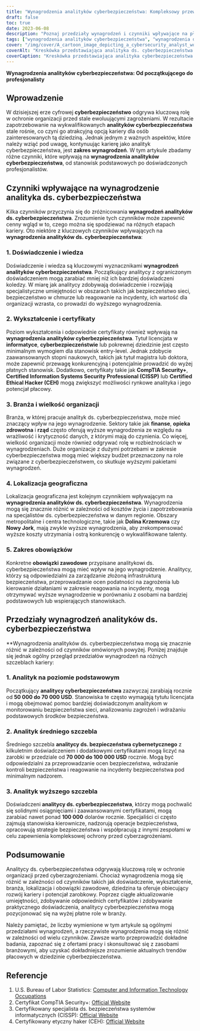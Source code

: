 ```yaml
---
title: "Wynagrodzenia analityków cyberbezpieczeństwa: Kompleksowy przewodnik po wynagrodzeniach dla początkujących i profesjonalistów"
draft: false
toc: true
date: 2023-06-08
description: "Poznaj przedziały wynagrodzeń i czynniki wpływające na płace analityków ds. cyberbezpieczeństwa, od stanowisk dla początkujących po doświadczonych specjalistów."
tags: ["wynagrodzenia analityków cyberbezpieczeństwa", "wynagrodzenia dla początkujących", "wynagrodzenia pro", "kariery w cyberbezpieczeństwie", "wynagrodzenie za cyberbezpieczeństwo", "doświadczenie i wiedza", "wykształcenie i certyfikaty", "Wpływ branży na wynagrodzenia", "położenie geograficzne", "zakres obowiązków", "analitycy na poziomie podstawowym", "analitycy średniego szczebla", "analitycy wyższego szczebla", "rozwój kariery", "potencjał zarobkowy", "rynek pracy cyberbezpieczeństwa", "trendy płacowe", "certyfikaty cyberbezpieczeństwa", "Zawody informatyczne", "czynniki kompensacyjne", "branża cyberbezpieczeństwa", "zakresy wynagrodzeń", "spostrzeżenia dotyczące rynku pracy", "przewodnik po wynagrodzeniach", "porady dotyczące kariery", "trendy płacowe w cyberbezpieczeństwie", "specjaliści ds. cyberbezpieczeństwa", "stanowiska analityków bezpieczeństwa", "Analiza rynku pracy w obszarze cyberbezpieczeństwa", "Trendy płacowe w cyberbezpieczeństwie"]
cover: "/img/cover/A_cartoon_image_depicting_a_cybersecurity_analyst_working_a.png"
coverAlt: "Kreskówka przedstawiająca analityka ds. cyberbezpieczeństwa pracującego przy komputerze, otoczonego ikonami kłódek i strumieniami danych, symbolizującymi znaczenie ochrony zasobów cyfrowych i informacji."
coverCaption: "Kreskówka przedstawiająca analityka cyberbezpieczeństwa zapewniającego bezpieczeństwo cyfrowe, podkreślająca kluczową rolę, jaką odgrywają w ochronie organizacji przed cyberzagrożeniami."
---
```


**Wynagrodzenia analityków cyberbezpieczeństwa: Od początkującego do profesjonalisty**

## Wprowadzenie

W dzisiejszej erze cyfrowej **cyberbezpieczeństwo** odgrywa kluczową rolę w ochronie organizacji przed stale ewoluującymi zagrożeniami. W rezultacie zapotrzebowanie na wykwalifikowanych **analityków cyberbezpieczeństwa** stale rośnie, co czyni go atrakcyjną opcją kariery dla osób zainteresowanych tą dziedziną. Jednak jednym z ważnych aspektów, które należy wziąć pod uwagę, kontynuując karierę jako analityk cyberbezpieczeństwa, jest **zakres wynagrodzeń**. W tym artykule zbadamy różne czynniki, które wpływają na **wynagrodzenia analityków cyberbezpieczeństwa**, od stanowisk podstawowych po doświadczonych profesjonalistów.

## Czynniki wpływające na wynagrodzenie analityka ds. cyberbezpieczeństwa

Kilka czynników przyczynia się do zróżnicowania **wynagrodzeń analityków ds. cyberbezpieczeństwa**. Zrozumienie tych czynników może zapewnić cenny wgląd w to, czego można się spodziewać na różnych etapach kariery. Oto niektóre z kluczowych czynników wpływających na **wynagrodzenia analityków ds. cyberbezpieczeństwa**:

### 1. Doświadczenie i wiedza

Doświadczenie i wiedza są kluczowymi wyznacznikami **wynagrodzeń analityków cyberbezpieczeństwa**. Początkujący analitycy z ograniczonym doświadczeniem mogą zarabiać mniej niż ich bardziej doświadczeni koledzy. W miarę jak analitycy zdobywają doświadczenie i rozwijają specjalistyczne umiejętności w obszarach takich jak bezpieczeństwo sieci, bezpieczeństwo w chmurze lub reagowanie na incydenty, ich wartość dla organizacji wzrasta, co prowadzi do wyższego wynagrodzenia.

### 2. Wykształcenie i certyfikaty

Poziom wykształcenia i odpowiednie certyfikaty również wpływają na **wynagrodzenia analityków cyberbezpieczeństwa**. Tytuł licencjata w **informatyce**, **cyberbezpieczeństwie** lub pokrewnej dziedzinie jest często minimalnym wymogiem dla stanowisk entry-level. Jednak zdobycie zaawansowanych stopni naukowych, takich jak tytuł magistra lub doktora, może zapewnić przewagę konkurencyjną i potencjalnie prowadzić do wyżej płatnych stanowisk. Dodatkowo, certyfikaty takie jak **CompTIA Security+**, **Certified Information Systems Security Professional (CISSP)** lub **Certified Ethical Hacker (CEH)** mogą zwiększyć możliwości rynkowe analityka i jego potencjał płacowy.

### 3. Branża i wielkość organizacji

Branża, w której pracuje analityk ds. cyberbezpieczeństwa, może mieć znaczący wpływ na jego wynagrodzenie. Sektory takie jak **finanse**, **opieka zdrowotna** i **rząd** często oferują wyższe wynagrodzenia ze względu na wrażliwość i krytyczność danych, z którymi mają do czynienia. Co więcej, wielkość organizacji może również odgrywać rolę w rozbieżnościach w wynagrodzeniach. Duże organizacje z dużymi potrzebami w zakresie cyberbezpieczeństwa mogą mieć większy budżet przeznaczony na role związane z cyberbezpieczeństwem, co skutkuje wyższymi pakietami wynagrodzeń.

### 4. Lokalizacja geograficzna

Lokalizacja geograficzna jest kolejnym czynnikiem wpływającym na **wynagrodzenia analityków ds. cyberbezpieczeństwa**. Wynagrodzenia mogą się znacznie różnić w zależności od kosztów życia i zapotrzebowania na specjalistów ds. cyberbezpieczeństwa w danym regionie. Obszary metropolitalne i centra technologiczne, takie jak **Dolina Krzemowa** czy **Nowy Jork**, mają zwykle wyższe wynagrodzenia, aby zrekompensować wyższe koszty utrzymania i ostrą konkurencję o wykwalifikowane talenty.

### 5. Zakres obowiązków

Konkretne **obowiązki zawodowe** przypisane analitykowi ds. cyberbezpieczeństwa mogą mieć wpływ na jego wynagrodzenie. Analitycy, którzy są odpowiedzialni za zarządzanie złożoną infrastrukturą bezpieczeństwa, przeprowadzanie ocen podatności na zagrożenia lub kierowanie działaniami w zakresie reagowania na incydenty, mogą otrzymywać wyższe wynagrodzenie w porównaniu z osobami na bardziej podstawowych lub wspierających stanowiskach.

## Przedziały wynagrodzeń analityków ds. cyberbezpieczeństwa

**Wynagrodzenia analityków ds. cyberbezpieczeństwa mogą się znacznie różnić w zależności od czynników omówionych powyżej. Poniżej znajduje się jednak ogólny przegląd przedziałów wynagrodzeń na różnych szczeblach kariery:

### 1. Analityk na poziomie podstawowym

Początkujący **analitycy cyberbezpieczeństwa** zazwyczaj zarabiają rocznie od **50 000 do 70 000 USD**. Stanowiska te często wymagają tytułu licencjata i mogą obejmować pomoc bardziej doświadczonym analitykom w monitorowaniu bezpieczeństwa sieci, analizowaniu zagrożeń i wdrażaniu podstawowych środków bezpieczeństwa.

### 2. Analityk średniego szczebla

Średniego szczebla **analitycy ds. bezpieczeństwa cybernetycznego** z kilkuletnim doświadczeniem i dodatkowymi certyfikatami mogą liczyć na zarobki w przedziale od **70 000 do 100 000 USD** rocznie. Mogą być odpowiedzialni za przeprowadzanie ocen bezpieczeństwa, wdrażanie kontroli bezpieczeństwa i reagowanie na incydenty bezpieczeństwa pod minimalnym nadzorem.

### 3. Analityk wyższego szczebla

Doświadczeni **analitycy ds. cyberbezpieczeństwa**, którzy mogą pochwalić się solidnymi osiągnięciami i zaawansowanymi certyfikatami, mogą zarabiać nawet ponad **100 000** dolarów rocznie. Specjaliści ci często zajmują stanowiska kierownicze, nadzorują operacje bezpieczeństwa, opracowują strategie bezpieczeństwa i współpracują z innymi zespołami w celu zapewnienia kompleksowej ochrony przed cyberzagrożeniami.

## Podsumowanie

Analitycy ds. cyberbezpieczeństwa odgrywają kluczową rolę w ochronie organizacji przed cyberzagrożeniami. Chociaż wynagrodzenia mogą się różnić w zależności od czynników takich jak doświadczenie, wykształcenie, branża, lokalizacja i obowiązki zawodowe, dziedzina ta oferuje obiecujący rozwój kariery i potencjał zarobkowy. Poprzez ciągłe aktualizowanie umiejętności, zdobywanie odpowiednich certyfikatów i zdobywanie praktycznego doświadczenia, analitycy cyberbezpieczeństwa mogą pozycjonować się na wyżej płatne role w branży.

Należy pamiętać, że liczby wymienione w tym artykule są ogólnymi przedziałami wynagrodzeń, a rzeczywiste wynagrodzenia mogą się różnić w zależności od wielu czynników. Zawsze warto przeprowadzić dokładne badania, zapoznać się z ofertami pracy i skonsultować się z zasobami branżowymi, aby uzyskać dokładniejsze zrozumienie aktualnych trendów płacowych w dziedzinie cyberbezpieczeństwa.

## Referencje

1. U.S. Bureau of Labor Statistics: [Computer and Information Technology Occupations](https://www.bls.gov/ooh/computer-and-information-technology/home.htm)
2. Certyfikat CompTIA Security+: [Official Website](https://www.comptia.org/certifications/security)
3. Certyfikowany specjalista ds. bezpieczeństwa systemów informatycznych (CISSP): [Official Website](https://www.isc2.org/Certifications/CISSP)
4. Certyfikowany etyczny haker (CEH): [Official Website](https://www.eccouncil.org/programs/certified-ethical-hacker-ceh/)

